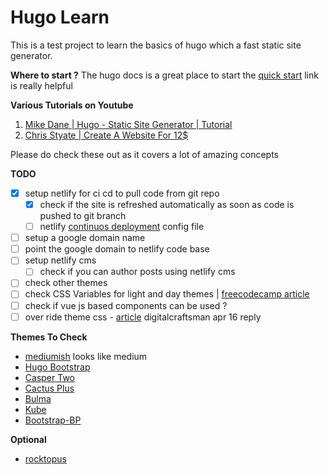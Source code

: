 # Hugo Learn
This is a test project to learn the basics of hugo which a fast static site generator.

**Where to start ?**
The hugo docs is a great place to start the [quick start](https://gohugo.io/getting-started/quick-start/) link is really helpful

**Various Tutorials on Youtube**
1. [Mike Dane | Hugo - Static Site Generator | Tutorial](https://www.youtube.com/playlist?list=PLLAZ4kZ9dFpOnyRlyS-liKL5ReHDcj4G3)
2. [Chris Styate | Create A Website For 12$](https://www.youtube.com/playlist?list=PL-Kz5P-mYdMgAJDmRJquyMHfdaIOD-3oj)
   
Please do check these out as it covers a lot of amazing concepts 

**TODO**

- [X] setup netlify for ci cd to pull code from git repo
  - [X] check if the site is refreshed automatically as soon as code is pushed to git branch
  - [ ] netlify [continuos deployment](https://www.netlify.com/docs/continuous-deployment/?_ga=2.181209447.1704778281.1547214950-567085231.1547214950#deploy-contexts) config file
- [ ] setup a google domain name
- [ ] point the google domain to netlify code base
- [ ] setup netlify cms 
  - [ ] check if you can author posts using netlify cms
- [ ] check other themes 
- [ ] check CSS Variables for light and day themes | [freecodecamp article](https://medium.freecodecamp.org/everything-you-need-to-know-about-css-variables-c74d922ea855)
- [ ] check if vue js based components can be used ?
- [ ] over ride theme css - [article](https://discourse.gohugo.io/t/how-to-override-css-classes-with-hugo/3033/3) digitalcraftsman apr 16 reply
  
**Themes To Check**
* [mediumish](https://themes.gohugo.io/mediumish-gohugo-theme/) looks like medium
* [Hugo Bootstrap](https://themes.gohugo.io/hugo-bootstrap/)
* [Casper Two](https://themes.gohugo.io/theme/hugo-casper-two/)
* [Cactus Plus](https://themes.gohugo.io/hugo-theme-cactus-plus/)
* [Bulma](https://themes.gohugo.io/bulma/)
* [Kube](https://themes.gohugo.io/kube/)
* [Bootstrap-BP](https://themes.gohugo.io/bootstrap-bp-hugo-theme/)

**Optional**
* [rocktopus](https://themes.gohugo.io/rocktopus/)


